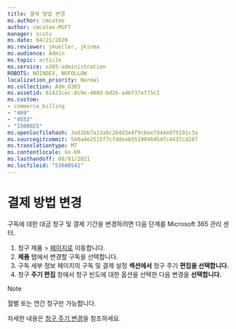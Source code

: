 ```yaml
---
title: 결제 방법 변경
ms.author: cmcatee
author: cmcatee-MSFT
manager: scotv
ms.date: 04/21/2020
ms.reviewer: jmueller, jkinma
ms.audience: Admin
ms.topic: article
ms.service: o365-administration
ROBOTS: NOINDEX, NOFOLLOW
localization_priority: Normal
ms.collection: Adm_O365
ms.assetid: 81423cec-8c9e-408d-bd26-a46f37ef75c1
ms.custom:
- commerce_billing
- "469"
- "4552"
- "1500025"
ms.openlocfilehash: 3ad1bb7a13a9c26dd3e4f9cbee7944e975191c3a
ms.sourcegitcommit: 540a4e2515f7cfddee65519046454fc4437cd287
ms.translationtype: MT
ms.contentlocale: ko-KR
ms.lasthandoff: 08/01/2021
ms.locfileid: "53680541"
---
```

# <a name="change-how-often-you-pay"></a>결제 방법 변경

구독에 대한 대금 청구 및 결제 기간을 변경하려면 다음 단계를 Microsoft 365 관리 센터.

1. 청구 제품   >  [페이지로](https://go.microsoft.com/fwlink/p/?linkid=842054) 이동합니다.
2. **제품** 탭에서 변경할 구독을 선택합니다.
3. 구독 세부 정보 페이지의 구독 및 결제 설정 **섹션에서** 청구 주기 **편집을 선택합니다.**
4. 청구 **주기 편집** 창에서 청구 빈도에 대한 옵션을 선택한 다음 변경을 **선택합니다.**

> [!NOTE]
> 월별 또는 연간 청구만 가능합니다.

자세한 내용은 [청구 주기 변경](/microsoft-365/commerce/billing-and-payments/change-payment-frequency)을 참조하세요.